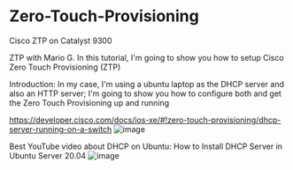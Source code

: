 # Zero-Touch-Provisioning
Cisco ZTP on Catalyst 9300


ZTP with Mario G.
In this tutorial, I'm going to show you how to setup Cisco Zero Touch Provisioning (ZTP)
 
Introduction:  In my case, I'm using a ubuntu laptop as the DHCP server and also an HTTP server; I'm going to show you how to configure both and get the Zero Touch Provisioning up and running

https://developer.cisco.com/docs/ios-xe/#!zero-touch-provisioning/dhcp-server-running-on-a-switch
![image](https://user-images.githubusercontent.com/20927485/152719264-d2f3b3a7-9f83-4cbb-ae2a-c89786a1ad6d.png)



Best YouTube video about DHCP on Ubuntu: How to Install DHCP Server in Ubuntu Server 20.04
![image](https://user-images.githubusercontent.com/20927485/152719216-2fd3c0e9-8ded-4b49-96f2-6bb68dc279da.png)
